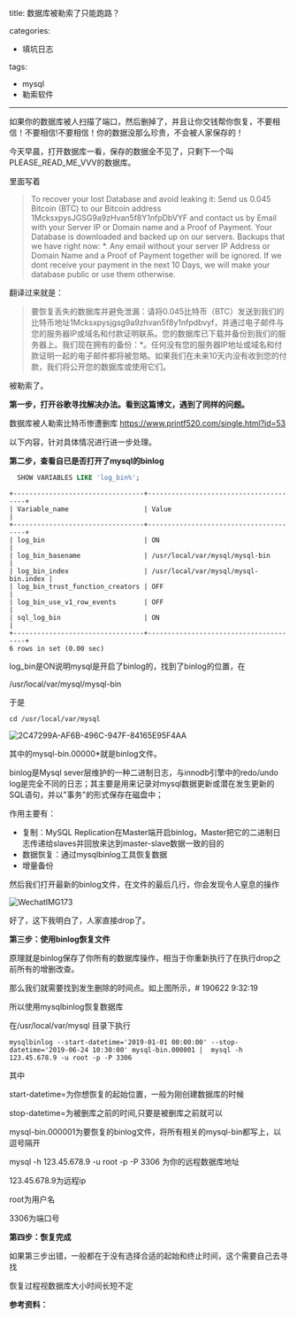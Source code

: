 title: 数据库被勒索了只能跑路？

categories:

- 填坑日志

tags:

- mysql
- 勒索软件

------

如果你的数据库被人扫描了端口，然后删掉了，并且让你交钱帮你恢复，不要相信！不要相信!不要相信！你的数据没那么珍贵，不会被人家保存的！

今天早晨，打开数据库一看，保存的数据全不见了，只剩下一个叫PLEASE_READ_ME_VVV的数据库。

<!-- more -->

里面写着

> To recover your lost Database and avoid leaking it: Send us 0.045 Bitcoin (BTC) to our Bitcoin address 1McksxpysJGSG9a9zHvan5f8Y1nfpDbVYF and contact us by Email with your Server IP or Domain name and a Proof of Payment. Your Database is downloaded and backed up on our servers. Backups that we have right now: *. Any email without your server IP Address or Domain Name and a Proof of Payment together will be ignored. If we dont receive your payment in the next 10 Days, we will make your database public or use them otherwise.

翻译过来就是：

> 要恢复丢失的数据库并避免泄漏：请将0.045比特币（BTC）发送到我们的比特币地址1Mcksxpysjgsg9a9zhvan5f8y1nfpdbvyf，并通过电子邮件与您的服务器IP或域名和付款证明联系。您的数据库已下载并备份到我们的服务器上。我们现在拥有的备份：*。任何没有您的服务器IP地址或域名和付款证明一起的电子邮件都将被忽略。如果我们在未来10天内没有收到您的付款，我们将公开您的数据库或使用它们。

被勒索了。

**第一步，打开谷歌寻找解决办法。看到这篇博文，遇到了同样的问题。**

数据库被人勒索比特币惨遭删库  https://www.printf520.com/single.html?id=53

以下内容，针对具体情况进行进一步处理。

**第二步，查看自已是否打开了mysql的binlog**

```sql
  SHOW VARIABLES LIKE 'log_bin%';
```

```
+---------------------------------+---------------------------------------+
| Variable_name                   | Value                                 |
+---------------------------------+---------------------------------------+
| log_bin                         | ON                                    |
| log_bin_basename                | /usr/local/var/mysql/mysql-bin       |
| log_bin_index                   | /usr/local/var/mysql/mysql-bin.index |
| log_bin_trust_function_creators | OFF                                   |
| log_bin_use_v1_row_events       | OFF                                   |
| sql_log_bin                     | ON                                    |
+---------------------------------+---------------------------------------+
6 rows in set (0.00 sec)
```

log_bin是ON说明mysql是开启了binlog的，找到了binlog的位置，在

/usr/local/var/mysql/mysql-bin

于是

```shell
cd /usr/local/var/mysql
```

![2C47299A-AF6B-496C-947F-84165E95F4AA](https://ws4.sinaimg.cn/large/007HYVVoly1g4kgxiwvjij30n703w751.jpg)

其中的mysql-bin.00000*就是binlog文件。

binlog是Mysql sever层维护的一种二进制日志，与innodb引擎中的redo/undo log是完全不同的日志；其主要是用来记录对mysql数据更新或潜在发生更新的SQL语句，并以"事务"的形式保存在磁盘中；

作用主要有：

- 复制：MySQL Replication在Master端开启binlog，Master把它的二进制日志传递给slaves并回放来达到master-slave数据一致的目的
- 数据恢复：通过mysqlbinlog工具恢复数据
- 增量备份

然后我们打开最新的binlog文件，在文件的最后几行，你会发现令人窒息的操作

![WechatIMG173](https://ws1.sinaimg.cn/large/007HYVVoly1g4kh28o60qj30ln09rtaw.jpg)

好了，这下我明白了，人家直接drop了。

**第三步：使用binlog恢复文件**

原理就是binlog保存了你所有的数据库操作，相当于你重新执行了在执行drop之前所有的增删改查。

那么我们就需要找到发生删除的时间点。如上图所示，# 190622 9:32:19

所以使用mysqlbinlog恢复数据库

在/usr/local/var/mysql 目录下执行

```shell
mysqlbinlog --start-datetime='2019-01-01 00:00:00' --stop-datetime='2019-06-24 10:30:00' mysql-bin.000001 |  mysql -h 123.45.678.9 -u root -p -P 3306
```

其中

start-datetime=为你想恢复的起始位置，一般为刚创建数据库的时候

stop-datetime=为被删库之前的时间,只要是被删库之前就可以

mysql-bin.000001为要恢复的binlog文件，将所有相关的mysql-bin都写上，以逗号隔开

mysql -h 123.45.678.9 -u root -p -P 3306 为你的远程数据库地址

123.45.678.9为远程ip

root为用户名

3306为端口号

**第四步：恢复完成**

如果第三步出错，一般都在于没有选择合适的起始和终止时间，这个需要自己去寻找

恢复过程视数据库大小时间长短不定

**参考资料：**

[数据库被人勒索比特币惨遭删库]: https://www.printf520.com/single.html?id=53

